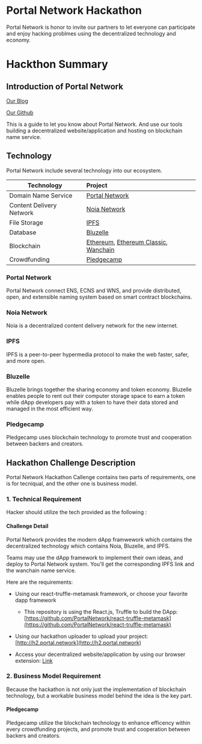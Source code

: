# Portal Network Hackathon

Portal Network is honor to invite our partners to let everyone can participate and enjoy hacking problmes using the decentralized technology and economy.

# Hackthon Summary

## Introduction of Portal Network

[Our Blog](https://medium.com/portalnetworkofficial)

[Our Github](https://github.com/PortalNetwork)

This is a guide to let you know about Portal Network. And use our tools building a decentralized website/application and hosting on blockchain name service.

## Technology

Portal Network include several technology into our ecosystem.

Technology               | Project
-------------------------|:-------------------------------------
Domain Name Service      | [Portal Network](https://www.portal.network/)
Content Delivery Network | [Noia Network](http://noia.network/)
File Storage             | [IPFS](https://ipfs.io/)
Database                 | [Bluzelle](https://bluzelle.com/)
Blockchain               | [Ethereum](https://ethereum.org/), [Ethereum Classic](https://ethereumclassic.org/), [Wanchain](https://wanchain.org/)
Crowdfunding             | [Pledgecamp](https://pledgecamp.com/)


### Portal Network

Portal Network connect ENS, ECNS and WNS, and provide distributed, open, and extensible naming system based on smart contract blockchains.

### Noia Network

Noia is a decentralized content delivery network for the new internet.

### IPFS

IPFS is a peer-to-peer hypermedia protocol to make the web faster, safer, and more open.

### Bluzelle

Bluzelle brings together the sharing economy and token economy. Bluzelle enables people to rent out their computer storage space to earn a token while dApp developers pay with a token to have their data stored and managed in the most efficient way.

### Pledgecamp

Pledgecamp uses blockchain technology to promote trust and cooperation between backers and creators.

## Hackathon Challenge Description

Portal Network Hackathon Callenge contains two parts of requirements, one is for tecniqual, and the other one is business model.

### 1. Technical Requirement

Hacker should utilize the tech provided as the following :

#### Challenge Detail

Portal Network provides the modern dApp framwework which contains the decentralized technology which contains Noia, Bluzelle, and IPFS.

Teams may use the dApp framework to implement their own ideas, and deploy to Portal Network system. You'll get the corresponding IPFS link and the wanchain name service.

Here are the requirements:
- Using our react-truffle-metamask framework, or choose your favorite dapp framework
    - This repository is using the React.js, Truffle to build the DApp: [https://github.com/PortalNetwork/react-truffle-metamask](https://github.com/PortalNetwork/react-truffle-metamask)
- Using our hackathon uploader to upload your project: [http://h2.portal.network](http://h2.portal.network)

- Access your decentralized website/application by using our browser extension: [Link](https://chrome.google.com/webstore/detail/portal-network/apcnffelpkinnpoapmokieojaffmcpmf?utm_source=chrome-ntp-icon)

### 2. Business Model Requirement

Because the hackathon is not only just the implementation of blockchain technology, but a workable business model behind the idea is the key part.

#### Pledgecamp

Pledgecamp utilize the blockchain technology to enhance efficency within every crowdfunding projects, and promote trust and cooperation between backers and creators.
